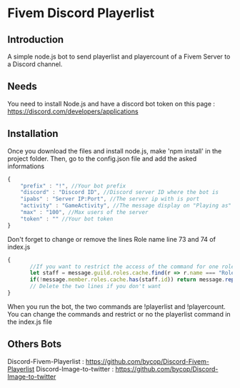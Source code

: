 # Fivem Discord Playerlist

## Introduction

A simple node.js bot to send playerlist and playercount of a Fivem Server to a Discord channel.

## Needs

You need to install Node.js and have a discord bot token on this page : https://discord.com/developers/applications

## Installation

Once you download the files and install node.js, make 'npm install' in the project folder. Then, go to the config.json file and add the asked informations
```javascript
{
    "prefix" : "!", //Your bot prefix
    "discord" : "Discord ID", //Discord server ID where the bot is
    "ipabs" : "Server IP:Port", //The server ip with is port
    "activity" : "GameActivity", //The message display on "Playing as"
    "max" : "100", //Max users of the server
    "token" : "" //Your bot token
}
```
Don't forget to change or remove the lines Role name line 73 and 74 of index.js
```javascript
{
       //If you want to restrict the access of the command for one role only
       let staff = message.guild.roles.cache.find(r => r.name === "Role name"); //HERE
       if(!message.member.roles.cache.has(staff.id)) return message.reply("You doesn't have the permission to show the playerlist");
       // Delete the two lines if you don't want
}
```
When you run the bot, the two commands are !playerlist and !playercount. You can change the commands and restrict or no the playerlist command in the index.js file

## Others Bots

Discord-Fivem-Playerlist : https://github.com/bycop/Discord-Fivem-Playerlist
Discord-Image-to-twitter : https://github.com/bycop/Discord-Image-to-twitter
